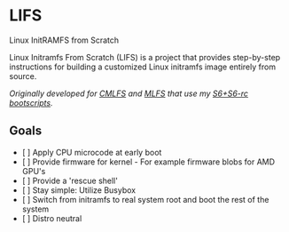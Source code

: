 # LIFS
Linux InitRAMFS from Scratch

Linux Initramfs From Scratch (LIFS) is a project that provides step-by-step instructions for building a customized Linux initramfs image entirely from source.

<i>Originally developed for [CMLFS](https://github.com/dslm4515/CMLFS)  and [MLFS](https://github.com/dslm4515/Musl-LFS) that use my [S6+S6-rc bootscripts](https://github.com/dslm4515/MLFS-S6-Bootscripts).</i>

## Goals
<ul>
 <li> [ ] Apply CPU microcode at early boot</li>
 <li> [ ] Provide firmware for kernel - For example firmware blobs for AMD GPU's</li>
 <li> [ ] Provide a 'rescue shell'</li>
 <li> [ ] Stay simple: Utilize Busybox</li>
 <li> [ ] Switch from initramfs to real system root and boot the rest of the system </li>
 <li> [ ] Distro neutral</li>
</ul>


